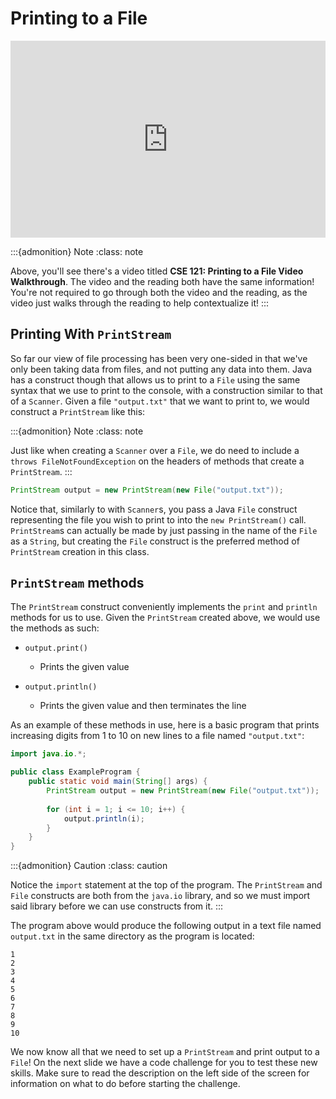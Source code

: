 # Printing to a File

<div style="position: relative; padding-bottom: 62.5%; height: 0;">
    <iframe src="https://www.youtube.com/embed/uHjLYOhnzn4" frameborder="0" webkitallowfullscreen mozallowfullscreen allowfullscreen style="position: absolute; top: 0; left: 0; width: 100%; height: 100%;"></iframe>
</div>

:::{admonition} Note
:class: note

Above, you'll see there's a video titled **CSE 121: Printing to a File Video Walkthrough**. The video and the reading both have the same information! You're not required to go through both the video and the reading, as the video just walks through the reading to help contextualize it!
:::

## Printing With `PrintStream`

So far our view of file processing has been very one-sided in that we've only been taking data from files, and not putting any data into them. Java has a construct though that allows us to print to a `File` using the same syntax that we use to print to the console, with a construction similar to that of a `Scanner`. Given a file `"output.txt"` that we want to print to, we would construct a `PrintStream` like this:

:::{admonition} Note
:class: note

Just like when creating a `Scanner` over a `File`, we do need to include a `throws FileNotFoundException` on the headers of methods that create a `PrintStream`.
:::

``` Java
PrintStream output = new PrintStream(new File("output.txt"));
```

Notice that, similarly to with `Scanner`s, you pass a Java `File` construct representing the file you wish to print to into the `new PrintStream()` call. `PrintStream`s can actually be made by just passing in the name of the `File` as a `String`, but creating the `File` construct is the preferred method of `PrintStream` creation in this class. 

## `PrintStream` methods

The `PrintStream` construct conveniently implements the `print` and `println` methods for us to use. Given the `PrintStream` created above, we would use the methods as such:

- `output.print()`

  - Prints the given value

- `output.println()` 

  - Prints the given value and then terminates the line

As an example of these methods in use, here is a basic program that prints increasing digits from 1 to 10 on new lines to a file named `"output.txt"`:

``` Java
import java.io.*;

public class ExampleProgram {
    public static void main(String[] args) {
        PrintStream output = new PrintStream(new File("output.txt"));
        
        for (int i = 1; i <= 10; i++) {
            output.println(i);
        }
    }
}
```

:::{admonition} Caution
:class: caution

Notice the `import` statement at the top of the program. The `PrintStream` and `File` constructs are both from the `java.io` library, and so we must import said library before we can use constructs from it.
:::

The program above would produce the following output in a text file named `output.txt` in the same directory as the program is located:

``` text
1
2
3
4
5
6
7
8
9
10
```

We now know all that we need to set up a `PrintStream` and print output to a `File`! On the next slide we have a code challenge for you to test these new skills. Make sure to read the description on the left side of the screen for information on what to do before starting the challenge.